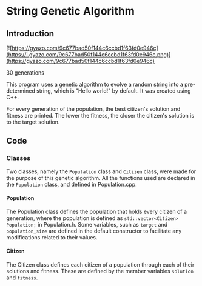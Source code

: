 # String Genetic Algorithm

## Introduction
[![https://gyazo.com/9c677bad50f144c6ccbd1f63fd0e946c](https://i.gyazo.com/9c677bad50f144c6ccbd1f63fd0e946c.png)](https://gyazo.com/9c677bad50f144c6ccbd1f63fd0e946c)

30 generations

This program uses a genetic algorithm to evolve a random string into a pre-determined string, which is "Hello world!" by default. It was created using C++.

For every generation of the population, the best citizen's solution and fitness are printed. The lower the fitness, the closer the citizen's solution is to the target solution.

## Code
### Classes
Two classes, namely the `Population` class and `Citizen` class, were made for the purpose of this genetic algorithm. All the functions used are declared in the `Population` class, and defined in Population.cpp.

#### Population
The Population class defines the population that holds every citizen of a generation, where the population is defined as `std::vector<Citizen> Population;` in Population.h. 
Some variables, such as `target` and `population_size` are defined in the default constructor to facilitate any modifications related to their values.

#### Citizen
The Citizen class defines each citizen of a population through each of their solutions and fitness. These are defined by the member variables `solution` and `fitness`.

